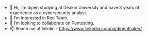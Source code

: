 - 👋 Hi, I’m dipen studying at Deakin University and have 3 years of experience as a cybersecurity analyst.
- 👀 I’m interested in Red Team.
- 💞️ I’m looking to collaborate on Pentesting.
- 📫 Reach me at linkdin - https://www.linkedin.com/in/dipenthaker/

<!---
gitdipen/gitdipen is a ✨ special ✨ repository because its `README.md` (this file) appears on your GitHub profile.
You can click the Preview link to take a look at your changes.
--->
